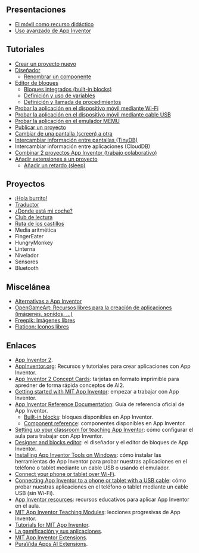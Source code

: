 ## Presentaciones

- [El móvil como recurso didáctico](https://docs.google.com/presentation/d/10dgxGJN1xbqBhV4Pzazc5RxcroJgh6kRAVwRqx2GLuo/edit?usp=sharing)
- [Uso avanzado de App Inventor](https://docs.google.com/presentation/d/15VHz_bMTZymPbz30ian7ok9eUW-ThsAotu2IoSgogz4/edit?usp=sharing)

## Tutoriales

- [Crear un proyecto nuevo](tutoriales/crear-un-proyecto-nuevo)
- [Diseñador](tutoriales/disenador)
  - [Renombrar un componente](tutoriales/renombrar-un-componente)
- [Editor de bloques](tutoriales/editor-de-bloques)
  - [Bloques integrados (built-in blocks)](tutoriales/bloques-integrados)
  - [Definición y uso de variables](tutoriales/definicion-y-uso-de-variables)
  - [Definición y llamada de procedimientos](tutoriales/definicion-y-llamada-de-procedimientos)
- [Probar la aplicación en el dispositivo móvil mediante Wi-Fi](tutoriales/probar-la-aplicacion-en-el-dispositivo-movil-mediante-wi-fi)
- [Probar la aplicación en el dispositivo móvil mediante cable USB](tutoriales/probar-la-aplicacion-en-el-dispositivo-movil-mediante-cable-usb)
- [Probar la aplicación en el emulador MEMU](tutoriales/probar-la-aplicacion-en-el-emulador-memu)
- [Publicar un proyecto](tutoriales/publicar-un-proyecto)
- [Cambiar de una pantalla (screen) a otra](tutoriales/cambiar-de-una-pantalla-a-otra)
- [Intercambiar información entre pantallas (TinyDB)](tutoriales/intercambiar-informacion-entre-pantallas) 
- Intercambiar información entre aplicaciones (CloudDB)
- [Combinar 2 proyectos App Inventor (trabajo colaborativo)](https://github.com/fvarrui/AI2MergerTool/blob/master/README.md)
- [Añadir extensiones a un proyecto](tutoriales/importar-una-extension)
  - [Añadir un retardo (sleep)](tutoriales/anadir-un-retardo)

## Proyectos

- [¡Hola burrito!](proyectos/hola-burrito)
- [Traductor](proyectos/traductor)
- [¿Donde está mi coche?](proyectos/donde-esta-mi-coche)
- [Club de lectura](proyectos/club-de-lectura)
- [Ruta de los castillos](proyectos/ruta-de-los-castillos)
- Media aritmética
- FingerEater
- HungryMonkey
- Linterna
- Nivelador
- Sensores
- Bluetooth

## Miscelánea

  * [Alternativas a App Inventor](miscelanea/alternativas-a-appinventor)
  * [OpenGameArt: Recursos libres para la creación de aplicaciones (imágenes, sonidos, ...)](https://opengameart.org/)
  * [Freepik: Imágenes libres](https://www.freepik.com/)
  * [Flaticon: Iconos libres](https://www.flaticon.com/)

## Enlaces

- [App Inventor 2](https://appinventor.mit.edu/).
- [AppInventor.org](http://www.appinventor.org/): Recursos y tutoriales para crear aplicaciones con App Inventor.
- [App Inventor 2 Concept Cards](https://appinventor.mit.edu/explore/sites/all/files/ConceptCards/ai2/AI2_ConceptCards.pdf): tarjetas en formato imprimible para apredner de forma rápida conceptos de AI2.
- [Getting started with MIT App Inventor](https://appinventor.mit.edu/explore/get-started): empezar a trabajar con App Inventor.
- [App Inventor Reference Documentation](http://ai2.appinventor.mit.edu/reference/): Guía de referencia oficial de App Inventor.
  - [Built-in blocks](http://ai2.appinventor.mit.edu/reference/blocks/): bloques disponibles en App Inventor.
  - [Component reference](http://ai2.appinventor.mit.edu/reference/components/): componentes disponibles en App Inventor.
- [Setting up your classroom for teaching App Inventor](https://appinventor.mit.edu/explore/ai2/setup-classroom): cómo configurar el aula para trabajar con App Inventor.
- [Designer and blocks editor](https://appinventor.mit.edu/explore/designer-blocks): el diseñador y el editor de bloques de App Inventor.
- [Installing App Inventor Tools on Windows](https://appinventor.mit.edu/explore/ai2/windows): cómo instalar las herramientas de App Inventor para probar nuestras aplicaciones en el teléfono o tablet mediante un cable USB o usando el emulador.
- [Connect your phone or tablet over Wi-Fi](https://appinventor.mit.edu/explore/ai2/setup-device-wifi.html).
- [Connecting App Inventor to a phone or tablet with a USB cable](https://appinventor.mit.edu/explore/ai2/setup-device-usb): cómo probar nuestras aplicaciones en el teléfono o tablet mediante un cable USB (sin Wi-Fi).
- [App Inventor resources](https://appinventor.mit.edu/explore/resources): recursos educativos para aplicar App Inventor en el aula.
- [MIT App Inventor Teaching Modules](http://appinventor.mit.edu/explore/teach/mitcurriculum): lecciones progresivas de App Inventor.
- [Tutorials for MIT App Inventor](http://appinventor.mit.edu/explore/ai2/tutorials).
- [La gamificación y sus aplicaciones](https://www.erubrica.com/blog/educacion/la-gamificacion-y-su-aplicacion/).
- [MIT App Inventor Extensions](https://mit-cml.github.io/extensions/).
- [PuraVida Apps AI Extensions](https://puravidaapps.com/extensions.php).
